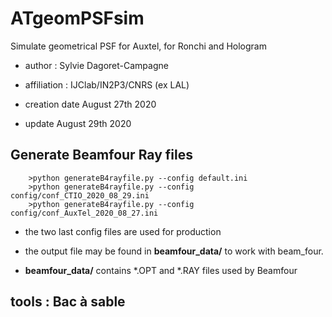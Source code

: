 # ATgeomPSFsim
Simulate geometrical PSF for Auxtel, for Ronchi and Hologram

- author : Sylvie Dagoret-Campagne

- affiliation : IJClab/IN2P3/CNRS (ex LAL)
- creation date August 27th 2020
- update August 29th 2020


## Generate Beamfour Ray files

     
        >python generateB4rayfile.py --config default.ini
        >python generateB4rayfile.py --config config/conf_CTIO_2020_08_29.ini
        >python generateB4rayfile.py --config config/conf_AuxTel_2020_08_27.ini

- the two last config files are used for production

- the output file may be found in **beamfour\_data/** to work with beam_four. 

- **beamfour\_data/** contains *.OPT and *.RAY files used by Beamfour


## tools : Bac à sable